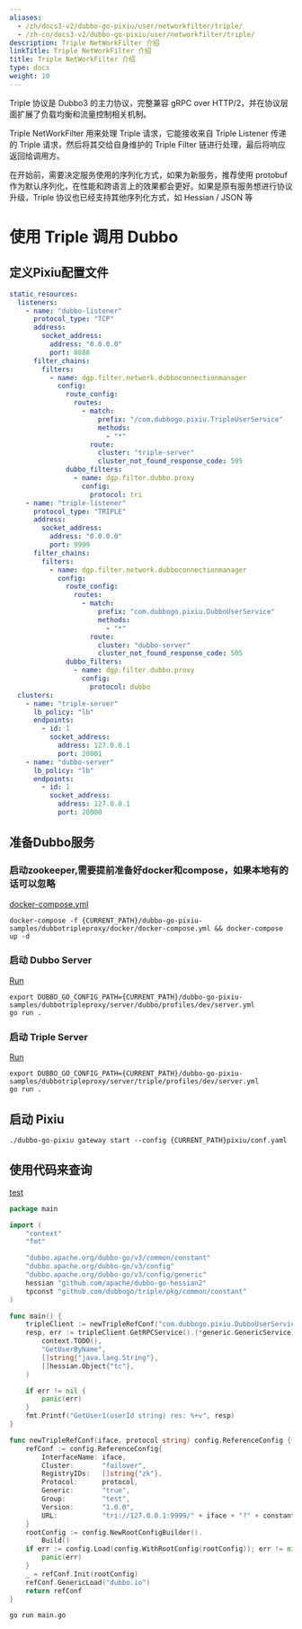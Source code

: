 ```yaml
---
aliases:
  - /zh/docs3-v2/dubbo-go-pixiu/user/networkfilter/triple/
  - /zh-cn/docs3-v2/dubbo-go-pixiu/user/networkfilter/triple/
description: Triple NetWorkFilter 介绍
linkTitle: Triple NetWorkFilter 介绍
title: Triple NetWorkFilter 介绍
type: docs
weight: 10
---
```


Triple 协议是 Dubbo3 的主力协议，完整兼容 gRPC over HTTP/2，并在协议层面扩展了负载均衡和流量控制相关机制。

Triple NetWorkFilter 用来处理 Triple 请求，它能接收来自 Triple Listener 传递的 Triple 请求，然后将其交给自身维护的 Triple Filter 链进行处理，最后将响应返回给调用方。

在开始前，需要决定服务使用的序列化方式，如果为新服务，推荐使用 protobuf 作为默认序列化，在性能和跨语言上的效果都会更好。如果是原有服务想进行协议升级，Triple 协议也已经支持其他序列化方式，如 Hessian / JSON 等

# 使用 Triple 调用 Dubbo

## 定义Pixiu配置文件

```yaml
static_resources:
  listeners:
    - name: "dubbo-listener"
      protocol_type: "TCP"
      address:
        socket_address:
          address: "0.0.0.0"
          port: 8888
      filter_chains:
        filters:
          - name: dgp.filter.network.dubboconnectionmanager
            config:
              route_config:
                routes:
                  - match:
                      prefix: "/com.dubbogo.pixiu.TripleUserService"
                      methods:
                        - "*"
                    route:
                      cluster: "triple-server"
                      cluster_not_found_response_code: 505
              dubbo_filters:
                - name: dgp.filter.dubbo.proxy
                  config:
                    protocol: tri
    - name: "triple-listener"
      protocol_type: "TRIPLE"
      address:
        socket_address:
          address: "0.0.0.0"
          port: 9999
      filter_chains:
        filters:
          - name: dgp.filter.network.dubboconnectionmanager
            config:
              route_config:
                routes:
                  - match:
                      prefix: "com.dubbogo.pixiu.DubboUserService"
                      methods:
                        - "*"
                    route:
                      cluster: "dubbo-server"
                      cluster_not_found_response_code: 505
              dubbo_filters:
                - name: dgp.filter.dubbo.proxy
                  config:
                    protocol: dubbo
  clusters:
    - name: "triple-server"
      lb_policy: "lb"
      endpoints:
        - id: 1
          socket_address:
            address: 127.0.0.1
            port: 20001
    - name: "dubbo-server"
      lb_policy: "lb"
      endpoints:
        - id: 1
          socket_address:
            address: 127.0.0.1
            port: 20000
```

## 准备Dubbo服务

### 启动zookeeper,需要提前准备好docker和compose，如果本地有的话可以忽略

[docker-compose.yml](https://github.com/apache/dubbo-go-pixiu-samples/blob/main/dubbotripleproxy/docker/docker-compose.yml)

```shell
docker-compose -f {CURRENT_PATH}/dubbo-go-pixiu-samples/dubbotripleproxy/docker/docker-compose.yml && docker-compose up -d
```

### 启动 Dubbo Server

[Run](https://github.com/apache/dubbo-go-pixiu-samples/tree/main/dubbotripleproxy/server/dubbo/app)

```shell
export DUBBO_GO_CONFIG_PATH={CURRENT_PATH}/dubbo-go-pixiu-samples/dubbotripleproxy/server/dubbo/profiles/dev/server.yml
go run .
```

### 启动 Triple Server

[Run](https://github.com/apache/dubbo-go-pixiu-samples/tree/main/dubbotripleproxy/server/triple/app)

```shell
export DUBBO_GO_CONFIG_PATH={CURRENT_PATH}/dubbo-go-pixiu-samples/dubbotripleproxy/server/triple/profiles/dev/server.yml
go run .
```

## 启动 Pixiu

```shell
./dubbo-go-pixiu gateway start --config {CURRENT_PATH}pixiu/conf.yaml
```

## 使用代码来查询

[test](https://github.com/apache/dubbo-go-pixiu-samples/blob/main/dubbotripleproxy/test/triple2dubbo_test.go)

```go
package main

import (
	"context"
	"fmt"

	"dubbo.apache.org/dubbo-go/v3/common/constant"
	"dubbo.apache.org/dubbo-go/v3/config"
	"dubbo.apache.org/dubbo-go/v3/config/generic"
	hessian "github.com/apache/dubbo-go-hessian2"
	tpconst "github.com/dubbogo/triple/pkg/common/constant"
)

func main() {
	tripleClient := newTripleRefConf("com.dubbogo.pixiu.DubboUserService", tpconst.TRIPLE)
	resp, err := tripleClient.GetRPCService().(*generic.GenericService).Invoke(
		context.TODO(),
		"GetUserByName",
		[]string{"java.lang.String"},
		[]hessian.Object{"tc"},
	)

	if err != nil {
		panic(err)
	}
	fmt.Printf("GetUser1(userId string) res: %+v", resp)
}

func newTripleRefConf(iface, protocol string) config.ReferenceConfig {
	refConf := config.ReferenceConfig{
		InterfaceName: iface,
		Cluster:       "failover",
		RegistryIDs:   []string{"zk"},
		Protocol:      protocol,
		Generic:       "true",
		Group:         "test",
		Version:       "1.0.0",
		URL:           "tri://127.0.0.1:9999/" + iface + "?" + constant.SerializationKey + "=hessian2",
	}
	rootConfig := config.NewRootConfigBuilder().
		Build()
	if err := config.Load(config.WithRootConfig(rootConfig)); err != nil {
		panic(err)
	}
	_ = refConf.Init(rootConfig)
	refConf.GenericLoad("dubbo.io")
	return refConf
}
```

```shell
go run main.go
```